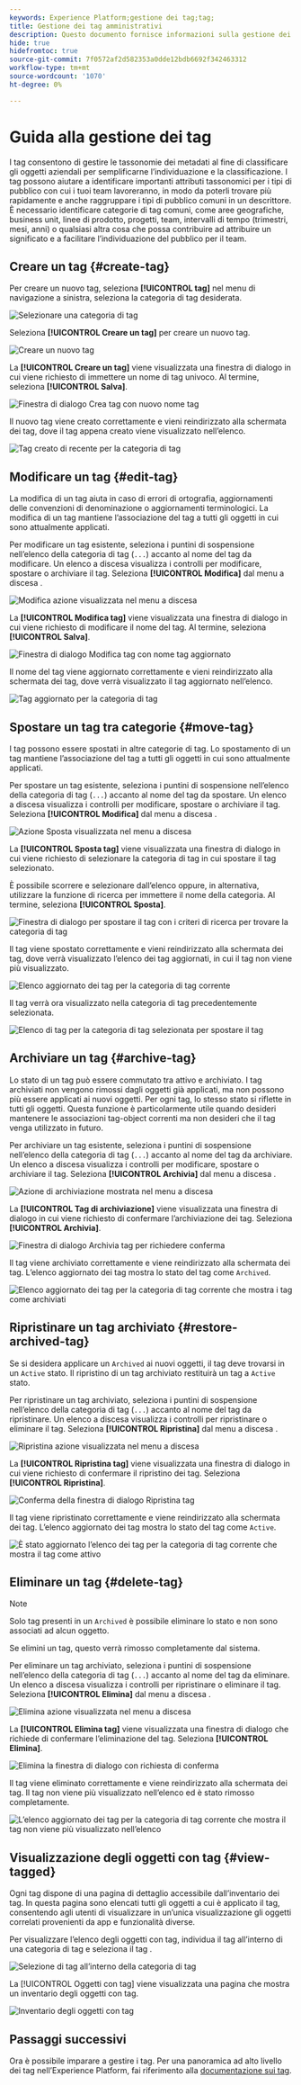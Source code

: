 ```yaml
---
keywords: Experience Platform;gestione dei tag;tag;
title: Gestione dei tag amministrativi
description: Questo documento fornisce informazioni sulla gestione dei tag amministrativi in Adobe Experience Cloud
hide: true
hidefromtoc: true
source-git-commit: 7f0572af2d582353a0dde12bdb6692f342463312
workflow-type: tm+mt
source-wordcount: '1070'
ht-degree: 0%

---
```


# Guida alla gestione dei tag

I tag consentono di gestire le tassonomie dei metadati al fine di classificare gli oggetti aziendali per semplificarne l’individuazione e la classificazione. I tag possono aiutare a identificare importanti attributi tassonomici per i tipi di pubblico con cui i tuoi team lavoreranno, in modo da poterli trovare più rapidamente e anche raggruppare i tipi di pubblico comuni in un descrittore. È necessario identificare categorie di tag comuni, come aree geografiche, business unit, linee di prodotto, progetti, team, intervalli di tempo (trimestri, mesi, anni) o qualsiasi altra cosa che possa contribuire ad attribuire un significato e a facilitare l’individuazione del pubblico per il team. 

## Creare un tag {#create-tag}

Per creare un nuovo tag, seleziona **[!UICONTROL tag]** nel menu di navigazione a sinistra, seleziona la categoria di tag desiderata.

![Selezionare una categoria di tag](./images/tag-selection.png)

Seleziona **[!UICONTROL Creare un tag]** per creare un nuovo tag.

![Creare un nuovo tag](./images/new-tag.png)

La **[!UICONTROL Creare un tag]** viene visualizzata una finestra di dialogo in cui viene richiesto di immettere un nome di tag univoco. Al termine, seleziona **[!UICONTROL Salva]**.

![Finestra di dialogo Crea tag con nuovo nome tag](./images/create-tag-dialog.png)

Il nuovo tag viene creato correttamente e vieni reindirizzato alla schermata dei tag, dove il tag appena creato viene visualizzato nell’elenco.

![Tag creato di recente per la categoria di tag](./images/new-tag-listed.png)

## Modificare un tag {#edit-tag}

La modifica di un tag aiuta in caso di errori di ortografia, aggiornamenti delle convenzioni di denominazione o aggiornamenti terminologici. La modifica di un tag mantiene l’associazione del tag a tutti gli oggetti in cui sono attualmente applicati.

Per modificare un tag esistente, seleziona i puntini di sospensione nell’elenco della categoria di tag (`...`) accanto al nome del tag da modificare. Un elenco a discesa visualizza i controlli per modificare, spostare o archiviare il tag. Seleziona **[!UICONTROL Modifica]** dal menu a discesa .

![Modifica azione visualizzata nel menu a discesa](./images/edit-action.png)

La **[!UICONTROL Modifica tag]** viene visualizzata una finestra di dialogo in cui viene richiesto di modificare il nome del tag. Al termine, seleziona **[!UICONTROL Salva]**.

![Finestra di dialogo Modifica tag con nome tag aggiornato](./images/edit-dialog.png)

Il nome del tag viene aggiornato correttamente e vieni reindirizzato alla schermata dei tag, dove verrà visualizzato il tag aggiornato nell’elenco.

![Tag aggiornato per la categoria di tag](./images/updated-tag-listed.png)

## Spostare un tag tra categorie {#move-tag}

I tag possono essere spostati in altre categorie di tag. Lo spostamento di un tag mantiene l’associazione del tag a tutti gli oggetti in cui sono attualmente applicati.

Per spostare un tag esistente, seleziona i puntini di sospensione nell’elenco della categoria di tag (`...`) accanto al nome del tag da spostare. Un elenco a discesa visualizza i controlli per modificare, spostare o archiviare il tag. Seleziona **[!UICONTROL Modifica]** dal menu a discesa .

![Azione Sposta visualizzata nel menu a discesa](./images/move-action.png)

La **[!UICONTROL Sposta tag]** viene visualizzata una finestra di dialogo in cui viene richiesto di selezionare la categoria di tag in cui spostare il tag selezionato.

È possibile scorrere e selezionare dall’elenco oppure, in alternativa, utilizzare la funzione di ricerca per immettere il nome della categoria. Al termine, seleziona **[!UICONTROL Sposta]**.

![Finestra di dialogo per spostare il tag con i criteri di ricerca per trovare la categoria di tag](./images/move-dialog.png)

Il tag viene spostato correttamente e vieni reindirizzato alla schermata dei tag, dove verrà visualizzato l’elenco dei tag aggiornati, in cui il tag non viene più visualizzato.

![Elenco aggiornato dei tag per la categoria di tag corrente](./images/current-tag-category.png)

Il tag verrà ora visualizzato nella categoria di tag precedentemente selezionata.

![Elenco di tag per la categoria di tag selezionata per spostare il tag](./images/moved-to-tag-category.png)

## Archiviare un tag {#archive-tag}

Lo stato di un tag può essere commutato tra attivo e archiviato. I tag archiviati non vengono rimossi dagli oggetti già applicati, ma non possono più essere applicati ai nuovi oggetti. Per ogni tag, lo stesso stato si riflette in tutti gli oggetti. Questa funzione è particolarmente utile quando desideri mantenere le associazioni tag-object correnti ma non desideri che il tag venga utilizzato in futuro.

Per archiviare un tag esistente, seleziona i puntini di sospensione nell’elenco della categoria di tag (`...`) accanto al nome del tag da archiviare. Un elenco a discesa visualizza i controlli per modificare, spostare o archiviare il tag. Seleziona **[!UICONTROL Archivia]** dal menu a discesa .

![Azione di archiviazione mostrata nel menu a discesa](./images/archive-action.png)

La **[!UICONTROL Tag di archiviazione]** viene visualizzata una finestra di dialogo in cui viene richiesto di confermare l’archiviazione dei tag. Seleziona **[!UICONTROL Archivia]**.

![Finestra di dialogo Archivia tag per richiedere conferma](./images/archive-dialog.png)

Il tag viene archiviato correttamente e viene reindirizzato alla schermata dei tag. L’elenco aggiornato dei tag mostra lo stato del tag come `Archived`.

![Elenco aggiornato dei tag per la categoria di tag corrente che mostra i tag come archiviati](./images/archive-status.png)

## Ripristinare un tag archiviato {#restore-archived-tag}

Se si desidera applicare un `Archived` ai nuovi oggetti, il tag deve trovarsi in un `Active` stato. Il ripristino di un tag archiviato restituirà un tag a `Active` stato.

Per ripristinare un tag archiviato, seleziona i puntini di sospensione nell’elenco della categoria di tag (`...`) accanto al nome del tag da ripristinare. Un elenco a discesa visualizza i controlli per ripristinare o eliminare il tag. Seleziona **[!UICONTROL Ripristina]** dal menu a discesa .

![Ripristina azione visualizzata nel menu a discesa](./images/restore-action.png)

La **[!UICONTROL Ripristina tag]** viene visualizzata una finestra di dialogo in cui viene richiesto di confermare il ripristino dei tag. Seleziona **[!UICONTROL Ripristina]**.

![Conferma della finestra di dialogo Ripristina tag](./images/restore-dialog.png)

Il tag viene ripristinato correttamente e viene reindirizzato alla schermata dei tag. L’elenco aggiornato dei tag mostra lo stato del tag come `Active`.

![È stato aggiornato l’elenco dei tag per la categoria di tag corrente che mostra il tag come attivo](./images/restored-active-status.png)

## Eliminare un tag {#delete-tag}

>[!NOTE]
>
>Solo tag presenti in un `Archived` è possibile eliminare lo stato e non sono associati ad alcun oggetto.

Se elimini un tag, questo verrà rimosso completamente dal sistema.

Per eliminare un tag archiviato, seleziona i puntini di sospensione nell’elenco della categoria di tag (`...`) accanto al nome del tag da eliminare. Un elenco a discesa visualizza i controlli per ripristinare o eliminare il tag. Seleziona **[!UICONTROL Elimina]** dal menu a discesa .

![Elimina azione visualizzata nel menu a discesa](./images/delete-action.png)

La **[!UICONTROL Elimina tag]** viene visualizzata una finestra di dialogo che richiede di confermare l’eliminazione del tag. Seleziona **[!UICONTROL Elimina]**.

![Elimina la finestra di dialogo con richiesta di conferma](./images/delete-dialog.png)

Il tag viene eliminato correttamente e viene reindirizzato alla schermata dei tag. Il tag non viene più visualizzato nell’elenco ed è stato rimosso completamente.

![L’elenco aggiornato dei tag per la categoria di tag corrente che mostra il tag non viene più visualizzato nell’elenco](./images/deleted-updated-list.png)

## Visualizzazione degli oggetti con tag {#view-tagged}

Ogni tag dispone di una pagina di dettaglio accessibile dall’inventario dei tag. In questa pagina sono elencati tutti gli oggetti a cui è applicato il tag, consentendo agli utenti di visualizzare in un’unica visualizzazione gli oggetti correlati provenienti da app e funzionalità diverse.

Per visualizzare l’elenco degli oggetti con tag, individua il tag all’interno di una categoria di tag e seleziona il tag .

![Selezione di tag all’interno della categoria di tag](./images/view-tag-selection.png)

La [!UICONTROL Oggetti con tag] viene visualizzata una pagina che mostra un inventario degli oggetti con tag.

![Inventario degli oggetti con tag](./images/tagged-objects.png)

## Passaggi successivi

Ora è possibile imparare a gestire i tag. Per una panoramica ad alto livello dei tag nell’Experience Platform, fai riferimento alla [documentazione sui tag](../overview.md).
